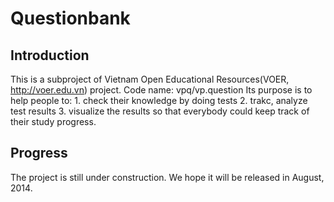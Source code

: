 Questionbank
============

Introduction
------------
This is a subproject of Vietnam Open Educational Resources(VOER, http://voer.edu.vn) project. Code name: vpq/vp.question
Its purpose is to help people to:
	1. check their knowledge by doing tests
	2. trakc, analyze test results
	3. visualize the results 
so that everybody could keep track of their study progress.

Progress
--------
The project is still under construction. We hope it will be released in August, 2014.
